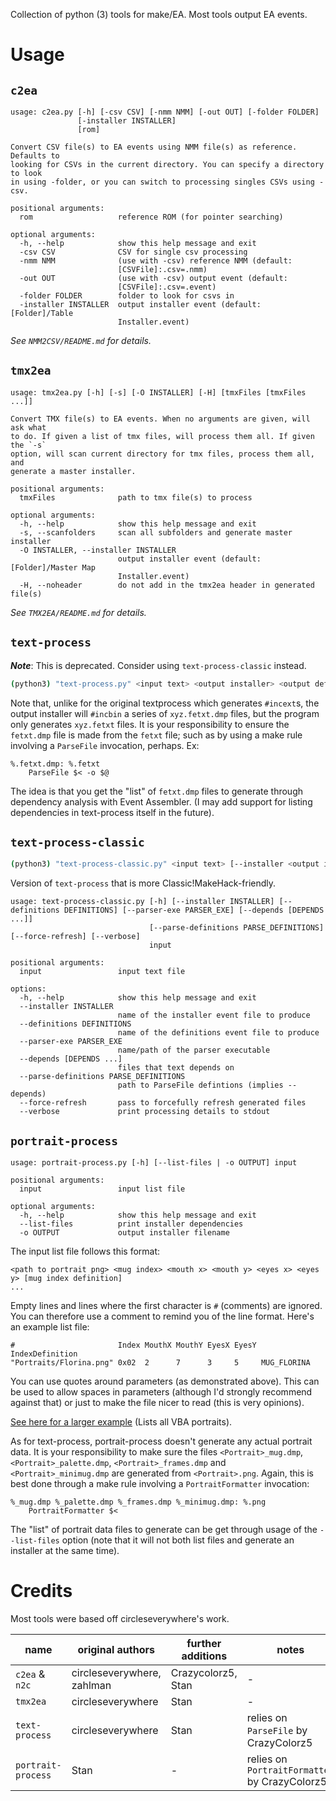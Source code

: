 Collection of python (3) tools for make/EA. Most tools output EA events.

# Usage

## `c2ea`

```
usage: c2ea.py [-h] [-csv CSV] [-nmm NMM] [-out OUT] [-folder FOLDER]
               [-installer INSTALLER]
               [rom]

Convert CSV file(s) to EA events using NMM file(s) as reference. Defaults to
looking for CSVs in the current directory. You can specify a directory to look
in using -folder, or you can switch to processing singles CSVs using -csv.

positional arguments:
  rom                   reference ROM (for pointer searching)

optional arguments:
  -h, --help            show this help message and exit
  -csv CSV              CSV for single csv processing
  -nmm NMM              (use with -csv) reference NMM (default:
                        [CSVFile]:.csv=.nmm)
  -out OUT              (use with -csv) output event (default:
                        [CSVFile]:.csv=.event)
  -folder FOLDER        folder to look for csvs in
  -installer INSTALLER  output installer event (default: [Folder]/Table
                        Installer.event)
```

*See `NMM2CSV/README.md` for details.*

## `tmx2ea`

```
usage: tmx2ea.py [-h] [-s] [-O INSTALLER] [-H] [tmxFiles [tmxFiles ...]]

Convert TMX file(s) to EA events. When no arguments are given, will ask what
to do. If given a list of tmx files, will process them all. If given the `-s`
option, will scan current directory for tmx files, process them all, and
generate a master installer.

positional arguments:
  tmxFiles              path to tmx file(s) to process

optional arguments:
  -h, --help            show this help message and exit
  -s, --scanfolders     scan all subfolders and generate master installer
  -O INSTALLER, --installer INSTALLER
                        output installer event (default: [Folder]/Master Map
                        Installer.event)
  -H, --noheader        do not add in the tmx2ea header in generated file(s)
```

*See `TMX2EA/README.md` for details.*

## `text-process`

***Note***: This is deprecated. Consider using `text-process-classic` instead.

```sh
(python3) "text-process.py" <input text> <output installer> <output definitions>
```

Note that, unlike for the original textprocess which generates `#incext`s, the output installer will `#incbin` a series of `xyz.fetxt.dmp` files, but the program only generates `xyz.fetxt` files. It is your responsibility to ensure the `fetxt.dmp` file is made from the `fetxt` file; such as by using a make rule involving a `ParseFile` invocation, perhaps. Ex:

```make
%.fetxt.dmp: %.fetxt
	ParseFile $< -o $@
```

The idea is that you get the "list" of `fetxt.dmp` files to generate through dependency analysis with Event Assembler. (I may add support for listing dependencies in text-process itself in the future).

## `text-process-classic`

```sh
(python3) "text-process-classic.py" <input text> [--installer <output installer>] [--definitions <output definitions>] [--parser-exe <path/to/ParseFile>] [--parse-definitions <ParseDefinitions.txt>] [--force-refresh]
```

Version of `text-process` that is more Classic!MakeHack-friendly.

```
usage: text-process-classic.py [-h] [--installer INSTALLER] [--definitions DEFINITIONS] [--parser-exe PARSER_EXE] [--depends [DEPENDS ...]]
                               [--parse-definitions PARSE_DEFINITIONS] [--force-refresh] [--verbose]
                               input

positional arguments:
  input                 input text file

options:
  -h, --help            show this help message and exit
  --installer INSTALLER
                        name of the installer event file to produce
  --definitions DEFINITIONS
                        name of the definitions event file to produce
  --parser-exe PARSER_EXE
                        name/path of the parser executable
  --depends [DEPENDS ...]
                        files that text depends on
  --parse-definitions PARSE_DEFINITIONS
                        path to ParseFile defintions (implies --depends)
  --force-refresh       pass to forcefully refresh generated files
  --verbose             print processing details to stdout
```

## `portrait-process`

```
usage: portrait-process.py [-h] [--list-files | -o OUTPUT] input

positional arguments:
  input                 input list file

optional arguments:
  -h, --help            show this help message and exit
  --list-files          print installer dependencies
  -o OUTPUT             output installer filename
```

The input list file follows this format:

    <path to portrait png> <mug index> <mouth x> <mouth y> <eyes x> <eyes y> [mug index definition]
    ...

Empty lines and lines where the first character is `#` (comments) are ignored. You can therefore use a comment to remind you of the line format. Here's an example list file:

    #                       Index MouthX MouthY EyesX EyesY IndexDefinition
    "Portraits/Florina.png" 0x02  2      7      3     5     MUG_FLORINA

You can use quotes around parameters (as demonstrated above). This can be used to allow spaces in parameters (although I'd strongly recommend against that) or just to make the file nicer to read (this is very opinions).

[See here for a larger example](https://github.com/StanHash/VBA-MAKE/blob/master/Spritans/PortraitList.txt) (Lists all VBA portraits).

As for text-process, portrait-process doesn't generate any actual portrait data. It is your responsibility to make sure the files `<Portrait>_mug.dmp`, `<Portrait>_palette.dmp`, `<Portrait>_frames.dmp` and `<Portrait>_minimug.dmp` are generated from `<Portrait>.png`. Again, this is best done through a make rule involving a `PortraitFormatter` invocation:

```make
%_mug.dmp %_palette.dmp %_frames.dmp %_minimug.dmp: %.png
	PortraitFormatter $<
```

The "list" of portrait data files to generate can be get through usage of the `--list-files` option (note that it will not both list files and generate an installer at the same time).

# Credits

Most tools were based off circleseverywhere's work.

| name               | original authors           | further additions  | notes |
| ------------------ | -------------------------- | ------------------ | ----- |
| `c2ea` & `n2c`     | circleseverywhere, zahlman | Crazycolorz5, Stan | - |
| `tmx2ea`           | circleseverywhere          | Stan               | - |
| `text-process`     | circleseverywhere          | Stan               | relies on `ParseFile` by CrazyColorz5 |
| `portrait-process` | Stan                       | -                  | relies on `PortraitFormatter` by CrazyColorz5 |
